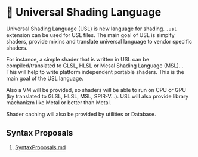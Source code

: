 # 🧊 Universal Shading Language

Universal Shading Language (USL) is new language for shading. `.usl` extension can be used for USL files. 
The main goal of USL is simplfy shaders, 
provide mixins and translate universal language to vendor specific shaders.

For instance, a simple shader that is written in USL can be compiled/translated to GLSL, HLSL or Mesal Shading Language (MSL)... 
This will help to write platform independent portable shaders. 
This is the main goal of the USL language.

Also a VM will be provided, so shaders will be able to run on CPU or GPU (by translated to GLSL, HLSL, MSL, SPIR-V...). USL will also provide library machanizm like Metal or better than Metal. 

Shader caching will also be provided by utilities or Database. 

## Syntax Proposals

1. [SyntaxProposals.md](https://github.com/UniversalShading/spec/blob/master/SyntaxProposals.md)
